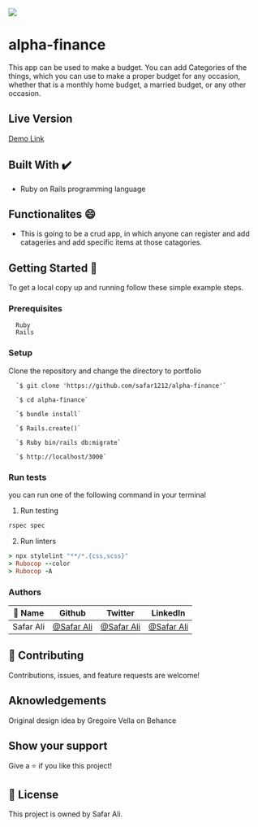 ![](https://img.shields.io/badge/Microverse-blueviolet)


# alpha-finance

This app can be used to make a budget. You can add Categories of the things, which you can use to make a proper budget for any occasion, whether that is a monthly home budget, a married budget, or any other occasion.



## Live Version

[Demo Link](https://alpha-finance.herokuapp.com/) 
                              
## Built With ✔️

- Ruby on Rails programming language

## Functionalites 😄

- This is going to be a crud app, in which anyone can register and add catageries and add specific items at those catagories.

## Getting Started 🙌

To get a local copy up and running follow these simple example steps.

### Prerequisites
```
  Ruby
  Rails

```
### Setup
Clone the repository and change the directory to portfolio

``` 
  `$ git clone 'https://github.com/safar1212/alpha-finance'`

  `$ cd alpha-finance`

  `$ bundle install`

  `$ Rails.create()`

  `$ Ruby bin/rails db:migrate`

  `$ http://localhost/3000`

```

### Run tests
you can run one of the following command in your terminal
1. Run testing
```Ruby
rspec spec
```
2. Run linters
```Ruby
> npx stylelint "**/*.{css,scss}"
> Rubocop --color
> Rubocop -A
```


### Authors

| 👤 Name | Github | Twitter | LinkedIn |
|------|--------|---------|----------|
|Safar Ali|[@Safar Ali](https://github.com/safar1212)|[@Safar Ali](https://twitter.com/SafarAli999)|[@Safar Ali](https://www.linkedin.com/in/safar-ali999/)|

## 🤝 Contributing

Contributions, issues, and feature requests are welcome!

## Aknowledgements

Original design idea by Gregoire Vella on Behance

## Show your support

Give a ⭐️ if you like this project!

## 📝 License

This project is owned by Safar Ali.

